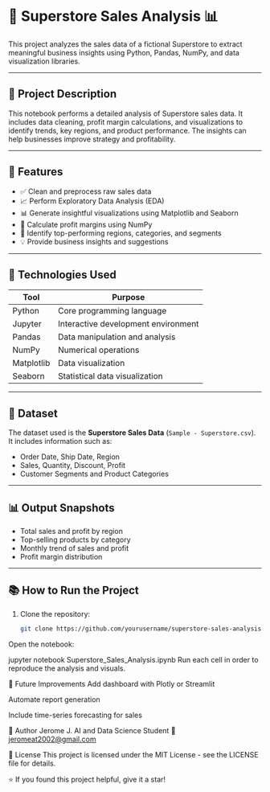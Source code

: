 # 🛒 Superstore Sales Analysis 📊

This project analyzes the sales data of a fictional Superstore to extract meaningful business insights using Python, Pandas, NumPy, and data visualization libraries.

---

## 📌 Project Description

This notebook performs a detailed analysis of Superstore sales data. It includes data cleaning, profit margin calculations, and visualizations to identify trends, key regions, and product performance. The insights can help businesses improve strategy and profitability.

---

## 🚀 Features

- ✅ Clean and preprocess raw sales data
- 📈 Perform Exploratory Data Analysis (EDA)
- 📊 Generate insightful visualizations using Matplotlib and Seaborn
- 🧮 Calculate profit margins using NumPy
- 📍 Identify top-performing regions, categories, and segments
- 💡 Provide business insights and suggestions

---

## 🧰 Technologies Used

| Tool        | Purpose                            |
|-------------|-------------------------------------|
| Python      | Core programming language           |
| Jupyter     | Interactive development environment |
| Pandas      | Data manipulation and analysis      |
| NumPy       | Numerical operations                |
| Matplotlib  | Data visualization                  |
| Seaborn     | Statistical data visualization      |

---

## 📁 Dataset

The dataset used is the **Superstore Sales Data** (`Sample - Superstore.csv`). It includes information such as:

- Order Date, Ship Date, Region
- Sales, Quantity, Discount, Profit
- Customer Segments and Product Categories

---

## 📊 Output Snapshots

- Total sales and profit by region
- Top-selling products by category
- Monthly trend of sales and profit
- Profit margin distribution

---

## 📚 How to Run the Project

1. Clone the repository:
   ```bash
   git clone https://github.com/yourusername/superstore-sales-analysis.git
Open the notebook:

jupyter notebook Superstore_Sales_Analysis.ipynb
Run each cell in order to reproduce the analysis and visuals.

📝 Future Improvements
Add dashboard with Plotly or Streamlit

Automate report generation

Include time-series forecasting for sales

👤 Author
Jerome J.
AI and Data Science Student
📧 jeromeat2002@gmail.com

📄 License
This project is licensed under the MIT License - see the LICENSE file for details.

⭐ If you found this project helpful, give it a star!
